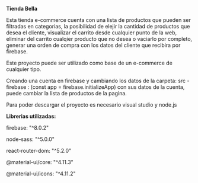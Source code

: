 <b>Tienda Bella</b>

Esta tienda e-commerce cuenta con una lista de productos que pueden ser filtradas en categorias, la posibilidad de elejir la cantidad de productos que desea el cliente, visualizar el carrito desde cualquier punto de la web, eliminar del carrito cualqier producto que no desea o vaciarlo por completo, generar una orden de compra con los datos del cliente que recibira por firebase.  

Este proyecto puede ser utilizado como base de un e-commerce de cualquier tipo.

Creando una cuenta en firebase y cambiando los datos de la carpeta: src - firebase : (const app = firebase.initializeApp) con sus datos de la cuenta, puede cambiar la lista de productos de la pagina.

Para poder descargar el proyecto es necesario visual studio y node.js

<b>Librerias utilizadas: </b>

firebase: "^8.0.2"

node-sass: "^5.0.0"

react-router-dom: "^5.2.0"

@material-ui/core: "^4.11.3"

@material-ui/icons: "^4.11.2"
